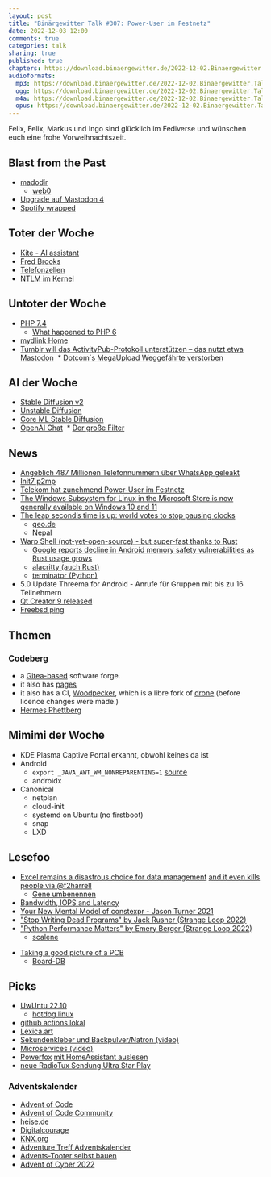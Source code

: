 ```yaml
---
layout: post
title: "Binärgewitter Talk #307: Power-User im Festnetz"
date: 2022-12-03 12:00
comments: true
categories: talk
sharing: true
published: true
chapters: https://download.binaergewitter.de/2022-12-02.Binaergewitter.Talk.307.chapters.txt
audioformats:
  mp3: https://download.binaergewitter.de/2022-12-02.Binaergewitter.Talk.307.mp3
  ogg: https://download.binaergewitter.de/2022-12-02.Binaergewitter.Talk.307.ogg
  m4a: https://download.binaergewitter.de/2022-12-02.Binaergewitter.Talk.307.m4a
  opus: https://download.binaergewitter.de/2022-12-02.Binaergewitter.Talk.307.opus
---
```


Felix, Felix, Markus und Ingo sind glücklich im Fediverse und wünschen euch eine frohe Vorweihnachtszeit.

## Blast from the Past
- [madodir](https://mastodir.de/informatik-it )
  * [web0]( https://web0.small-web.org/ )
- [Upgrade auf Mastodon 4]( https://techbits.io/mastodon-4-upgrade/ )
- [Spotify wrapped]( https://wrappedforpodcasters.byspotify.com/de/?id=c142b7380a3278e29d44d06603952e49d17662f9c84d8d39b812df8bb2e1f381 )

## Toter der Woche
- [Kite - AI assistant]( https://news.slashdot.org/story/22/11/22/2153257/ai-assisted-coding-start-up-kite-is-saying-farewell-and-open-sourcing-its-code )
- [Fred Brooks]( https://www.heise.de/news/Maskierte-Interrupts-und-mythische-Mann-Monate-Zum-Tode-von-Fred-Brooks-7346587.html )
- [Telefonzellen]( https://www.tagesschau.de/wirtschaft/verbraucher/telefonzellen-101.html )
- [NTLM im Kernel](https://twitter.com/kernellogger/status/1593211113625325569)

## Untoter der Woche
- [PHP 7.4]( https://www.php.net/supported-versions )
  * [What happened to PHP 6](https://www.slideshare.net/andreizm/the-good-the-bad-and-the-ugly-what-happened-to-unicode-and-php-6)
- [mydlink Home]( https://www.golem.de/news/mydlink-home-d-link-macht-smart-home-geraete-unbrauchbar-2211-170105.html )
- [Tumblr will das ActivityPub-Protokoll unterstützen – das nutzt etwa Mastodon](https://www.heise.de/news/Tumblr-will-das-ActivityPub-Protokoll-unterstuetzen-das-nutzt-etwa-Mastodon-7349932.html )
 * [Dotcom´s MegaUpload Weggefährte verstorben]( https://winfuture.de/news,130184.html )

## AI der Woche
- [Stable Diffusion v2]( https://stability.ai/blog/stable-diffusion-v2-release )
- [Unstable Diffusion]( https://slashdot.org/story/22/11/17/2346235/meet-unstable-diffusion-the-group-trying-to-monetize-ai-porn-generators )
- [Core ML Stable Diffusion]( https://github.com/apple/ml-stable-diffusion )
- [OpenAI Chat]( https://arstechnica.com/information-technology/2022/12/openai-invites-everyone-to-test-new-ai-powered-chatbot-with-amusing-results/#p3 )
 * [Der große Filter]( https://scienceblogs.de/astrodicticum-simplex/2018/02/07/der-grosse-filter-oder-warum-es-vielleicht-gut-ist-wenn-wir-keine-aliens-entdecken/ )

## News
- [Angeblich 487 Millionen Telefonnummern über WhatsApp geleakt]( https://www.heise.de/news/Angeblich-487-Millionen-Telefonnummern-ueber-WhatsApp-geleakt-7352670.html )
- [Init7 p2mp]( https://www.init7.net/de/news/221129_mm_init7_bger_p2mp.pdf )
- [Telekom hat zunehmend Power-User im Festnetz]( https://www.golem.de/news/terabyte-telekom-hat-zunehmend-power-user-im-festnetz-2211-169839.html )
- [The Windows Subsystem for Linux in the Microsoft Store is now generally available on Windows 10 and 11]( https://devblogs.microsoft.com/commandline/the-windows-subsystem-for-linux-in-the-microsoft-store-is-now-generally-available-on-windows-10-and-11/ )
- [The leap second’s time is up: world votes to stop pausing clocks](https://www.nature.com/articles/d41586-022-03783-5)
  * [geo.de]( https://www.geo.de/wissen/was-die-abschaffung-der-schaltsekunde-bedeutet-32941666.html )
  * [Nepal]( https://www.worldtimeserver.com/current_time_in_NP.aspx )
- [Warp Shell (not-yet-open-source) - but super-fast thanks to Rust]( https://www.warp.dev/ )
  * [Google reports decline in Android memory safety vulnerabilities as Rust usage grows]( https://9to5google.com/2022/12/01/android-memory-safety-rust/ )
  * [alacritty (auch Rust)]( https://github.com/alacritty/alacritty )
  * [terminator (Python)]( https://github.com/gnome-terminator/terminator )
- 5.0 Update Threema for Android - Anrufe für Gruppen mit bis zu 16 Teilnehmern
- [Qt Creator 9 released]( https://www.qt.io/blog/qt-creator-9-released )
- [Freebsd ping]( https://www.freebsd.org/security/advisories/FreeBSD-SA-22:15.ping.asc )

## Themen

### Codeberg
- a [Gitea-based](https://gitea.io/) software forge. 
- it also has [pages](https://codeberg.page/)
- it also has a CI, [Woodpecker](https://github.com/woodpecker-ci/woodpecker), which is a libre fork of [drone](https://www.drone.io/) (before licence changes were made.)
- [Hermes Phettberg]( https://en.wikipedia.org/wiki/Hermes_Phettberg )
 
## Mimimi der Woche
- KDE Plasma Captive Portal erkannt, obwohl keines da ist
- Android
  * `export _JAVA_AWT_WM_NONREPARENTING=1` [source](https://github.com/swaywm/sway/issues/595#issuecomment-214131422)
  * androidx
- Canonical
  * netplan
  * cloud-init
  * systemd on Ubuntu (no firstboot)
  * snap
  * LXD

## Lesefoo
- [Excel remains a disastrous choice for data management]( https://journals.plos.org/ploscompbiol/article?id=10.1371/journal.pcbi.1008984 ) [and it even kills people via @f2harrell]( https://mastodon.online/@f2harrell/109393070399166714 )
  - [Gene umbenennen]( https://blog.binaergewitter.de/2022/03/29/binaergewitter-talk-number-293-was-auf-sourceforge-laeuft ) 
- [Bandwidth, IOPS and Latency]( https://blog.koehntopp.info/2022/11/07/bandwidth-iops-and-latency.html )
- [Your New Mental Model of constexpr - Jason Turner 2021](https://www.youtube.com/watch?v=MdrfPSUtMVM)
- ["Stop Writing Dead Programs" by Jack Rusher (Strange Loop 2022)]( https://youtu.be/8Ab3ArE8W3s )
- ["Python Performance Matters" by Emery Berger (Strange Loop 2022) ](https://youtu.be/vVUnCXKuNOg)
  * [scalene]( https://github.com/plasma-umass/scalene )
* [Taking a good picture of a PCB]( https://blog.brixit.nl/taking-a-good-picture-from-a-pcb/ )
  - [Board-DB]( https://hackerboards.com/ ) 

## Picks
- [UwUntu 22.10](https://uwuntuos.site/)
  * [hotdog linux]( http://hotdoglinux.com/ )
- [github actions lokal]( https://github.com/nektos/act )
- [Lexica.art]( https://lexica.art/ )
- [Sekundenkleber und Backpulver/Natron (video)]( https://www.youtube.com/watch?v=ImLAmfM_AgA )
- [Microservices (video)]( https://m.youtube.com/watch?v=y8OnoxKotPQ )
- [Powerfox]( https://www.powerfox.energy/ )  [<lokal> mit HomeAssistant auslesen]( https://www.simon42.com/home-assistant-stromzaehler/ )
- [neue RadioTux Sendung Ultra Star Play]( https://www.radiotux.de/index.php?/archives/8084-RadioTux-Sendung-November-2022.html )

### Adventskalender
- [Advent of Code]( https://adventofcode.com/ )
- [Advent of Code Community]( https://doctoolchain.org/aoc-2022/ )
- [heise.de]( https://www.heise.de/news/Der-Heise-Adventskalender-Taeglich-neue-Angebote-und-Geschenke-7359684.html ) 
- [Digitalcourage]( https://digitalcourage.de/adventskalender )
- [KNX.org]( https://www.knx.org/knx-en/advent-calendar/ )
- [Adventure Treff Adventskalender](https://www.adventure-treff.de/forum/62 )
- [Advents-Tooter selbst bauen]( https://gnulinux.ch/der-mastodon-adventskalender )
- [Advent of Cyber 2022]( https://tryhackme.com/room/adventofcyber4 )
